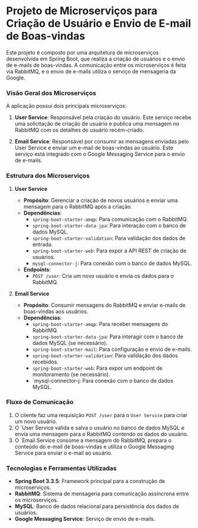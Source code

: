 # Projeto de Microserviços para Criação de Usuário e Envio de E-mail de Boas-vindas

Este projeto é composto por uma arquitetura de microserviços desenvolvida em Spring Boot, que realiza a criação de
usuários e o envio de e-mails de boas-vindas. A comunicação entre os microserviços é feita via RabbitMQ, e o envio de
e-mails utiliza o serviço de mensageria da Google.

### Visão Geral dos Microserviços

A aplicação possui dois principais microserviços:

1. **User Service**: Responsável pela criação do usuário. Este serviço recebe uma solicitação de criação de usuário e
   publica uma mensagem no RabbitMQ com os detalhes do usuário recém-criado.


2. **Email Service**: Responsável por consumir as mensagens enviadas pelo User Service e enviar um e-mail de boas-vindas ao
   usuário. Este serviço está integrado com o Google Messaging Service para o envio de e-mails.

### Estrutura dos Microserviços

1. **User Service**
   - **Propósito**: Gerenciar a criação de novos usuários e enviar uma mensagem para o RabbitMQ após a criação.
   - **Dependências**:
     - `spring-boot-starter-amqp`: Para comunicação com o RabbitMQ.
     - `spring-boot-starter-data-jpa`: Para interação com o banco de dados MySQL.
     - `spring-boot-starter-validation`: Para validação dos dados de entrada.
     - `spring-boot-starter-web`: Para expor a API REST de criação de usuários.
     - `mysql-connector-j`: Para conexão com o banco de dados MySQL.
   - **Endpoints**:
     - `POST /user`: Cria um novo usuário e envia os dados para o RabbitMQ.


2. **Email Service**
   - **Propósito**: Consumir mensagens do RabbitMQ e enviar e-mails de boas-vindas aos usuários.
   - **Dependências**:
     - `spring-boot-starter-amqp`: Para receber mensagens do RabbitMQ.
     - `spring-boot-starter-data-jpa`: Para interagir com o banco de dados MySQL (se necessário).
     - `spring-boot-starter-mail`: Para configuração e envio de e-mails.
     - `spring-boot-starter-validation`: Para validação dos dados recebidos.
     - `spring-boot-starter-web`: Para expor um endpoint de monitoramento (se necessário).
     - `mysql-connector-j: Para conexão com o banco de dados MySQL.

### Fluxo de Comunicação

1. O cliente faz uma requisição `POST /user` para o `User Service` para criar um novo usuário.
2. O `User Service valida e salva o usuário no banco de dados MySQL e envia uma mensagem para o RabbitMQ contendo os dados do usuário.
3. O `Email Service consome a mensagem do RabbitMQ, prepara o conteúdo do e-mail de boas-vindas e utiliza o Google Messaging Service para enviar o e-mail ao usuário.

### Tecnologias e Ferramentas Utilizadas

- **Spring Boot 3.3.5**: Framework principal para a construção de microserviços.
- **RabbitMQ**: Sistema de mensageria para comunicação assíncrona entre os microserviços.
- **MySQL**: Banco de dados relacional para persistência dos dados de usuários.
- **Google Messaging Service**: Serviço de envio de e-mails.
